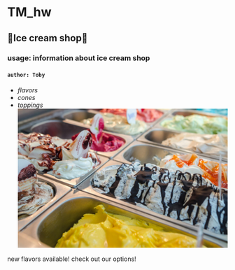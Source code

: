 # TM_hw
## 🍨**Ice cream shop**🍦
### usage: information about ice cream shop
#### `author: Toby`

- $flavors$
- $cones$
- $toppings$
![alt](https://github.com/tmeth/TM_hw/blob/main/ice%20cream.jpg?raw=true)

new flavors available! check out our options!